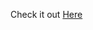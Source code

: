 Check it out <a href="https://js-24-pagination.netlify.app" target="_blank" rel="nofollow">Here</a>
